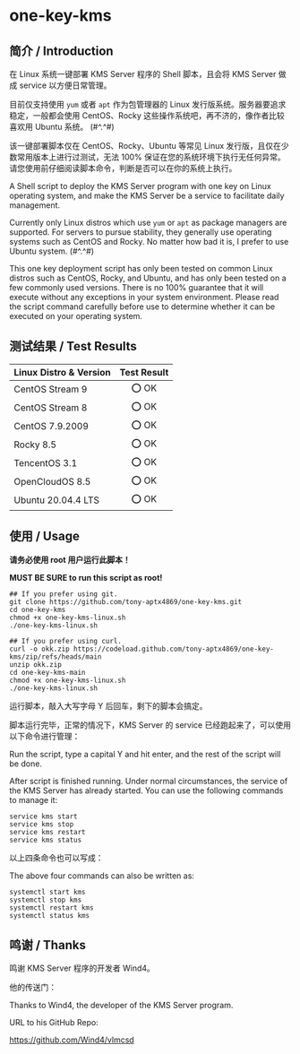 # one-key-kms

## 简介 / Introduction

在 Linux 系统一键部署 KMS Server 程序的 Shell 脚本，且会将 KMS Server 做成 service 以方便日常管理。

目前仅支持使用 `yum` 或者 `apt` 作为包管理器的 Linux 发行版系统。服务器要追求稳定，一般都会使用 CentOS、Rocky 这些操作系统吧，再不济的，像作者比较喜欢用 Ubuntu 系统。 (#^.^#)

该一键部署脚本仅在 CentOS、Rocky、Ubuntu 等常见 Linux 发行版，且仅在少数常用版本上进行过测试，无法 100% 保证在您的系统环境下执行无任何异常。请您使用前仔细阅读脚本命令，判断是否可以在你的系统上执行。

A Shell script to deploy the KMS Server program with one key on Linux operating system, and make the KMS Server be a service to facilitate daily management.

Currently only Linux distros which use `yum` or `apt` as package managers are supported. For servers to pursue stability, they generally use operating systems such as CentOS and Rocky. No matter how bad it is, I prefer to use Ubuntu system. (#^.^#)

This one key deployment script has only been tested on common Linux distros such as CentOS, Rocky, and Ubuntu, and has only been tested on a few commonly used versions. There is no 100% guarantee that it will execute without any exceptions in your system environment. Please read the script command carefully before use to determine whether it can be executed on your operating system.

## 测试结果 / Test Results

| Linux Distro & Version | Test Result |
| ---------------------- | :---------: |
| CentOS Stream 9        | :o: OK      |
| CentOS Stream 8        | :o: OK      |
| CentOS 7.9.2009        | :o: OK      |
| Rocky 8.5              | :o: OK      |
| TencentOS 3.1          | :o: OK      |
| OpenCloudOS 8.5        | :o: OK      |
| Ubuntu 20.04.4 LTS     | :o: OK      |

## 使用 / Usage

**请务必使用 root 用户运行此脚本！**

**MUST BE SURE to run this script as root!**

``` shell
## If you prefer using git.
git clone https://github.com/tony-aptx4869/one-key-kms.git
cd one-key-kms
chmod +x one-key-kms-linux.sh
./one-key-kms-linux.sh

## If you prefer using curl.
curl -o okk.zip https://codeload.github.com/tony-aptx4869/one-key-kms/zip/refs/heads/main
unzip okk.zip
cd one-key-kms-main
chmod +x one-key-kms-linux.sh
./one-key-kms-linux.sh
```

运行脚本，敲入大写字母 Y 后回车，剩下的脚本会搞定。

脚本运行完毕，正常的情况下，KMS Server 的 service 已经跑起来了，可以使用以下命令进行管理：

Run the script, type a capital Y and hit enter, and the rest of the script will be done.

After script is finished running. Under normal circumstances, the service of the KMS Server has already started. You can use the following commands to manage it:

``` shell
service kms start
service kms stop
service kms restart
service kms status
```

以上四条命令也可以写成：

The above four commands can also be written as:

``` shell
systemctl start kms
systemctl stop kms
systemctl restart kms
systemctl status kms
```

## 鸣谢 / Thanks

鸣谢 KMS Server 程序的开发者 Wind4。

他的传送门：

Thanks to Wind4, the developer of the KMS Server program.

URL to his GitHub Repo:

https://github.com/Wind4/vlmcsd
